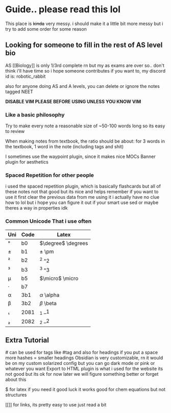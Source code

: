 # Guide.. please read this lol

This place is ~~kinda~~ very messy. i should make it a little bit more messy but i try to add some order for some reason

## Looking for someone to fill in the rest of AS level bio
AS [[Biology]] is only 1/3rd complete rn
but my as exams are over so.. don't think i'll have time
so i hope someone contributes
if you want to, my discord id is: robotic_rabbit

also for anyone doing AS and A levels, you can delete or ignore the notes tagged NEET

**DISABLE VIM PLEASE BEFORE USING UNLESS YOU KNOW VIM**
### Like a basic philosophy 
Try to make every note a reasonable size of ~50-100 words long
so its easy to review

When making notes from textbook, the ratio should be about:
for 3 words in the textbook, 1 word in the note (including tags and shit)

I sometimes use the waypoint plugin, since it makes nice MOCs
Banner plugin for aesthetics

### Spaced Repetition for other people
i used the spaced repetition plugin, which is basically flashcards but all of these notes
not that good but its nice and helps remember
if you want to use it first clear the previous data from me using it
i actually have no clue how to lol but i hope you can figure it out
if your smart use sed or maybe theres a way in properties idk

### Common Unicode That i use often
| Uni | Code | Latex              |
| --- | ---- | ------------------ |
| °   | b0   | $\degree$ \degrees |
| ±   | b1   | $\pm$ \pm          |
| ²   | b2   | $^2$ ^2            |
| ³   | b3   | $^3$ ^3            |
| µ   | b5   | $\micro$ \micro    |
| ·   | b7   |                    |
| α   | 3b1  | $\alpha$ \alpha    |
| β   | 3b2  | $\beta$ \beta      |
| ₁   | 2081 | $_1$ \_1           |
| ₂   | 2082 | $_2$ \_2           |

## Extra Tutorial
\# can be used for tags like #tag and also for headings if you put a space
more hashes = smaller headings
Obsidian is very customizable, rn it would be on my custom solarized config but you can go dark mode or pink or whatever you want
Export to HTML plugin is what i used for the website
its not good but its ok for now
later we will figure something better or forget about this

$ for latex
if you need it good luck
it works good for chem equations but not structures

[[]] for links, its pretty easy to use just read a bit

